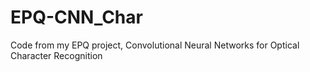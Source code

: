 # EPQ-CNN_Char
Code from my EPQ project, Convolutional Neural Networks for Optical Character Recognition
